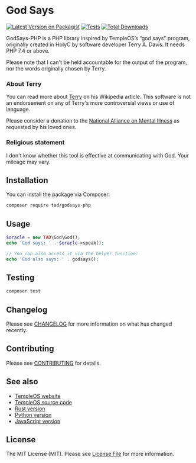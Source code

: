 # God Says

[![Latest Version on Packagist](https://img.shields.io/packagist/v/oliverearl/godsays-php.svg?style=flat-square)](https://packagist.org/packages/oliverearl/godsays-php)
[![Tests](https://img.shields.io/github/actions/workflow/status/oliverearl/godsays-php/run-tests.yml?branch=main&label=tests&style=flat-square)](https://github.com/oliverearl/godsays-php/actions/workflows/run-tests.yml)
[![Total Downloads](https://img.shields.io/packagist/dt/oliverearl/godsays-php.svg?style=flat-square)](https://packagist.org/packages/oliverearl/godsays-php)

GodSays-PHP is a PHP library inspired by TempleOS’s “god says"  program, originally created in HolyC by software 
developer Terry A. Davis. It needs PHP 7.4 or above.

Please note that I can't be held accountable for the output of the program, nor the words originally chosen by Terry.

### About Terry

You can read more about [Terry](https://en.wikipedia.org/wiki/Terry_A._Davis) on his Wikipedia article. This software is
not an endorsement on any of Terry's more controversial views or use of language.

Please consider a donation to the [National Alliance on Mental Illness](https://www.nami.org/) as requested by his loved
ones.

### Religious statement

I don't know whether this tool is effective at communicating with God. Your mileage may vary.

## Installation

You can install the package via Composer:

```bash
composer require tad/godsays-php
```

## Usage

```php
$oracle = new TAD\God\God();
echo 'God says: ' . $oracle->speak();

// You can also access it via the helper function:
echo 'God also says: ' . godsays();
```

## Testing

```bash
composer test
```

## Changelog

Please see [CHANGELOG](CHANGELOG.md) for more information on what has changed recently.

## Contributing

Please see [CONTRIBUTING](https://github.com/spatie/.github/blob/main/CONTRIBUTING.md) for details.

## See also

- [TempleOS website](https://templeos.org/)
- [TempleOS source code](https://github.com/cia-foundation/TempleOS)
- [Rust version](https://github.com/orhun/godsays)
- [Python version](https://github.com/rethyxyz/godspeaks)
- [JavaScript version](https://jcpsimmons.github.io/Godspeak-Generator/)

## License

The MIT License (MIT). Please see [License File](LICENSE.md) for more information.
